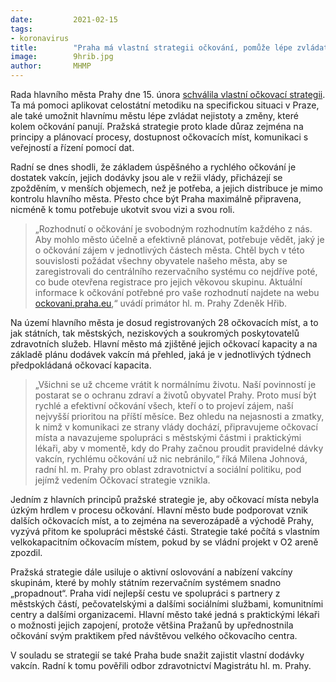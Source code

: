 ```yaml
---
date:         2021-02-15
tags:         
- koronavirus
title:        "Praha má vlastní strategii očkování, pomůže lépe zvládat zmatky a časté změny vládní kampaně"
image: 	      9hrib.jpg
author:       MHMP
---
```


Rada hlavního města Prahy dne 15. února [schválila vlastní očkovací strategii](/assets/pdf/covid/strat-ocko.pdf). Ta má pomoci aplikovat celostátní metodiku na specifickou situaci v Praze, ale také umožnit hlavnímu městu lépe zvládat nejistoty a změny, které kolem očkování panují. Pražská strategie proto klade důraz zejména na principy a plánovací procesy, dostupnost očkovacích míst, komunikaci s veřejností a řízení pomocí dat. 

Radní se dnes shodli, že základem úspěšného a rychlého očkování je dostatek vakcín, jejich dodávky jsou ale v režii vlády, přicházejí se zpožděním, v menších objemech, než je potřeba, a jejich distribuce je mimo kontrolu hlavního města. Přesto chce být Praha maximálně připravena, nicméně k tomu potřebuje ukotvit svou vizi a svou roli.

> „Rozhodnutí o očkování je svobodným rozhodnutím každého z nás. Aby mohlo město účelně a efektivně plánovat, potřebuje vědět, jaký je o očkování zájem v jednotlivých částech města. Chtěl bych v této souvislosti požádat všechny obyvatele našeho města, aby se zaregistrovali do centrálního rezervačního systému co nejdříve poté, co bude otevřena registrace pro jejich věkovou skupinu. Aktuální informace k očkování potřebné pro vaše rozhodnutí najdete na webu [ockovani.praha.eu](https://www.ockovani.praha.eu),“ uvádí primátor hl. m. Prahy Zdeněk Hřib.

Na území hlavního města je dosud registrovaných 28 očkovacích míst, a to jak státních, tak městských, neziskových a soukromých poskytovatelů zdravotních služeb. Hlavní město má zjištěné jejich očkovací kapacity a na základě plánu dodávek vakcín má přehled, jaká je v jednotlivých týdnech předpokládaná očkovací kapacita.

> „Všichni se už chceme vrátit k normálnímu životu. Naší povinností je postarat se o ochranu zdraví a životů obyvatel Prahy. Proto musí být rychlé a efektivní očkování všech, kteří o to projeví zájem, naší nejvyšší prioritou na příští měsíce. Bez ohledu na nejasnosti a zmatky, k nimž v komunikaci ze strany vlády dochází, připravujeme očkovací místa a navazujeme spolupráci s městskými částmi i praktickými lékaři, aby v momentě, kdy do Prahy začnou proudit pravidelné dávky vakcín, rychlému očkování už nic nebránilo,“ říká Milena Johnová, radní hl. m. Prahy pro oblast zdravotnictví a sociální politiku, pod jejímž vedením Očkovací strategie vznikla.

Jedním z hlavních principů pražské strategie je, aby očkovací místa nebyla úzkým hrdlem v procesu očkování. Hlavní město bude podporovat vznik dalších očkovacích míst, a to zejména na severozápadě a východě Prahy, vyzývá přitom ke spolupráci městské části. Strategie také počítá s vlastním velkokapacitním očkovacím místem, pokud by se vládní projekt v O2 areně zpozdil.

Pražská strategie dále usiluje o aktivní oslovování a nabízení vakcíny skupinám, které by mohly státním rezervačním systémem snadno „propadnout“. Praha vidí nejlepší cestu ve spolupráci s partnery z městských částí, pečovatelskými a dalšími sociálními službami, komunitními centry a dalšími organizacemi. Hlavní město také jedná s praktickými lékaři o možnosti jejich zapojení, protože většina Pražanů by upřednostnila očkování svým praktikem před návštěvou velkého očkovacího centra.

V souladu se strategií se také Praha bude snažit zajistit vlastní dodávky vakcín. Radní k tomu pověřili odbor zdravotnictví Magistrátu hl. m. Prahy.
